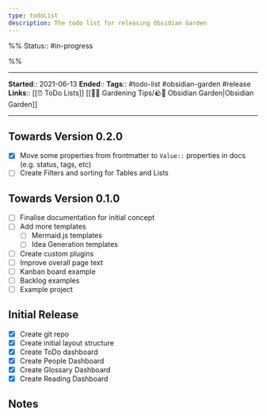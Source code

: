 ```yaml
---
type: todoList
description: The todo list for releasing Obsidian Garden
---
```

%%
Status:: #in-progress 

%%

---
**Started**:: 2021-06-13
**Ended**:: 
**Tags**:: #todo-list #obsidian-garden #release
**Links**:: [[⏰ ToDo Lists]] [[👩‍🌾 Gardening Tips/🪨🌳 Obsidian Garden|Obsidian Garden]]

---

## Towards Version 0.2.0
- [x] Move some properties from frontmatter to `Value::` properties in docs (e.g. status, tags, etc)
- [ ] Create Filters and sorting for Tables and Lists

## Towards Version 0.1.0
- [ ] Finalise documentation for initial concept
- [ ] Add more templates
	- [ ] Mermaid.js templates
	- [ ] Idea Generation templates
- [ ] Create custom plugins
- [ ] Improve overall page text
- [ ] Kanban board example
- [ ] Backlog examples
- [ ] Example project

## Initial Release
- [x] Create git repo
- [x] Create initial layout structure
- [x] Create ToDo dashboard
- [x] Create People Dashboard
- [x] Create Glossary Dashboard
- [x] Create Reading Dashboard

## Notes
